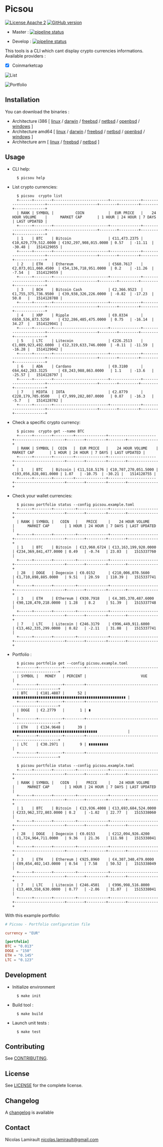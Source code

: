 # Picsou

[![License Apache 2][badge-license]](LICENSE)
[![GitHub version](https://badge.fury.io/gh/nlamirault%2Fpicsou.svg)](https://badge.fury.io/gh/nlamirault%2Fpicsou)

* Master : [![pipeline status](https://gitlab.com/nicolas-lamirault/picsou/badges/master/pipeline.svg)](https://gitlab.com/nicolas-lamirault/picsou/commits/master)

* Develop : [![pipeline status](https://gitlab.com/nicolas-lamirault/picsou/badges/develop/pipeline.svg)](https://gitlab.com/nicolas-lamirault/picsou/commits/develop)


This tools is a CLI which cant display crypto currencies informations.
Available providers :

* [x] Coinmarketcap

![List](assets/images/picsou-list-0.2.0.png)

![Portfolio](assets/images/picsou-portfolio-0.2.0.png)


## Installation

You can download the binaries :

* Architecture i386 [ [linux](https://bintray.com/artifact/download/nlamirault/oss/picsou-0.3.0_linux_386) / [darwin](https://bintray.com/artifact/download/nlamirault/oss/picsou-0.3.0_darwin_386) / [freebsd](https://bintray.com/artifact/download/nlamirault/oss/picsou-0.3.0_freebsd_386) / [netbsd](https://bintray.com/artifact/download/nlamirault/oss/picsou-0.3.0_netbsd_386) / [openbsd](https://bintray.com/artifact/download/nlamirault/oss/picsou-0.3.0_openbsd_386) / [windows](https://bintray.com/artifact/download/nlamirault/oss/picsou-0.3.0_windows_386.exe) ]
* Architecture amd64 [ [linux](https://bintray.com/artifact/download/nlamirault/oss/picsou-0.3.0_linux_amd64) / [darwin](https://bintray.com/artifact/download/nlamirault/oss/picsou-0.3.0_darwin_amd64) / [freebsd](https://bintray.com/artifact/download/nlamirault/oss/picsou-0.3.0_freebsd_amd64) / [netbsd](https://bintray.com/artifact/download/nlamirault/oss/picsou-0.3.0_netbsd_amd64) / [openbsd](https://bintray.com/artifact/download/nlamirault/oss/picsou-0.3.0_openbsd_amd64) / [windows](https://bintray.com/artifact/download/nlamirault/oss/picsou-0.3.0_windows_amd64.exe) ]
* Architecture arm [ [linux](https://bintray.com/artifact/download/nlamirault/oss/picsou-0.3.0_linux_arm) / [freebsd](https://bintray.com/artifact/download/nlamirault/oss/picsou-0.3.0_freebsd_arm) / [netbsd](https://bintray.com/artifact/download/nlamirault/oss/picsou-0.3.0_netbsd_arm) ]


## Usage

* CLI help:

        $ picsou help

* List crypto currencies:

        $ picsou  crypto list
        +------+--------+-------------------------+--------------+----------------------+-----------------------+--------+---------+--------+--------------+
        | RANK | SYMBOL |          COIN           |  EUR PRICE   |    24 HOUR VOLUME    |      MARKET CAP       | 1 HOUR | 24 HOUR | 7 DAYS | LAST UPDATED |
        +------+--------+-------------------------+--------------+----------------------+-----------------------+--------+---------+--------+--------------+
        | 1    | BTC    | Bitcoin                 | €11,473.2375 | €10,629,779,512.0000 | €192,297,908,015.0000 | 0.57   | -11.11  | -30.48 |   1514129055 |
        +------+--------+-------------------------+--------------+----------------------+-----------------------+--------+---------+--------+--------------+
        | 2    | ETH    | Ethereum                | €560.7617    | €2,073,011,060.4500  | €54,136,718,951.0000  | 0.2    | -11.26  | -7.54  |   1514129059 |
        +------+--------+-------------------------+--------------+----------------------+-----------------------+--------+---------+--------+--------------+
        | 3    | BCH    | Bitcoin Cash            | €2,366.9523  | €1,755,375,736.9500  | €39,938,326,226.0000  | -0.82  | -17.23  | 50.8   |   1514128788 |
        +------+--------+-------------------------+--------------+----------------------+-----------------------+--------+---------+--------+--------------+
        | 4    | XRP    | Ripple                  | €0.8334      | €650,536,873.5250    | €32,286,485,475.0000  | 0.75   | -16.14  | 34.27  |   1514129041 |
        +------+--------+-------------------------+--------------+----------------------+-----------------------+--------+---------+--------+--------------+
        | 5    | LTC    | Litecoin                | €226.2513    | €1,009,923,492.6000  | €12,319,633,746.0000  | -0.11  | -11.59  | -16.28 |   1514129042 |
        +------+--------+-------------------------+--------------+----------------------+-----------------------+--------+---------+--------+--------------+
        | 6    | ADA    | Cardano                 | €0.3180      | €64,642,203.3125     | €8,243,988,863.0000   | 1.1    | -13.6   | -25.57 |   1514128797 |
        +------+--------+-------------------------+--------------+----------------------+-----------------------+--------+---------+--------+--------------+
        | 7    | MIOTA  | IOTA                    | €2.8779      | €228,179,705.0500    | €7,999,282,807.0000   | 0.87   | -16.3   | -5.7   |   1514128782 |
        +------+--------+-------------------------+--------------+----------------------+-----------------------+--------+---------+--------+--------------+


* Check a specific crypto currency:

        $ picsou  crypto get --name BTC
        +------+--------+---------+--------------+----------------------+-----------------------+--------+---------+--------+--------------+
        | RANK | SYMBOL |  COIN   |  EUR PRICE   |    24 HOUR VOLUME    |      MARKET CAP       | 1 HOUR | 24 HOUR | 7 DAYS | LAST UPDATED |
        +------+--------+---------+--------------+----------------------+-----------------------+--------+---------+--------+--------------+
        | 1    | BTC    | Bitcoin | €11,518.5176 | €10,707,270,051.5000 | €193,056,828,081.0000 | 1.07   | -10.75  | -30.21 |   1514128755 |
        +------+--------+---------+--------------+----------------------+-----------------------+--------+---------+--------+--------------+

* Check your wallet currencies:

        $ picsou portfolio status --config picsou.example.toml
        +------+--------+----------+--------------+----------------------+-----------------------+--------+---------+--------+--------------+
        | RANK | SYMBOL |   COIN   |    PRICE     |    24 HOUR VOLUME    |      MARKET CAP       | 1 HOUR | 24 HOUR | 7 DAYS | LAST UPDATED |
        +------+--------+----------+--------------+----------------------+-----------------------+--------+---------+--------+--------------+
        | 1    | BTC    | Bitcoin  | €13,960.6724 | €13,163,199,920.0000 | €234,369,841,477.0000 | 0.49   | -0.74   | 23.03  |   1515337760 |
        +------+--------+----------+--------------+----------------------+-----------------------+--------+---------+--------+--------------+
        | 28   | DOGE   | Dogecoin | €0.0152      | €210,006,070.5600    | €1,710,898,885.0000   | 9.51   | 20.59   | 110.39 |   1515337741 |
        +------+--------+----------+--------------+----------------------+-----------------------+--------+---------+--------+--------------+
        | 3    | ETH    | Ethereum | €930.7918    | €4,305,370,487.6000  | €90,128,470,218.0000  | 1.28   | 8.2     | 51.39  |   1515337748 |
        +------+--------+----------+--------------+----------------------+-----------------------+--------+---------+--------+--------------+
        | 7    | LTC    | Litecoin | €246.3179    | €996,449,911.6000    | €13,462,335,299.0000  | 0.82   | -2.11   | 31.08  |   1515337741 |
        +------+--------+----------+--------------+----------------------+-----------------------+--------+---------+--------+--------------+

* Portfolio :

        $ picsou portfolio get --config picsou.example.toml
        +--------+-----------+---------+------------------------------------------------------+
        | SYMBOL |   MONEY   | PERCENT |                         VUE                          |
        +--------+-----------+---------+------------------------------------------------------+
        | BTC    | €181.4887 |      52 | ∎∎∎∎∎∎∎∎∎∎∎∎∎∎∎∎∎∎∎∎∎∎∎∎∎∎∎∎∎∎∎∎∎∎∎∎∎∎∎∎∎∎∎∎∎∎∎∎∎∎∎∎ |
        +--------+-----------+---------+------------------------------------------------------+
        | DOGE   | €2.2779   |       1 | ∎                                                    |
        +--------+-----------+---------+------------------------------------------------------+
        | ETH    | €134.9648 |      39 | ∎∎∎∎∎∎∎∎∎∎∎∎∎∎∎∎∎∎∎∎∎∎∎∎∎∎∎∎∎∎∎∎∎∎∎∎∎∎∎              |
        +--------+-----------+---------+------------------------------------------------------+
        | LTC    | €30.2971  |       9 | ∎∎∎∎∎∎∎∎∎                                            |
        +--------+-----------+---------+------------------------------------------------------+

        $ picsou portfolio status --config picsou.example.toml
        +------+--------+----------+--------------+----------------------+-----------------------+--------+---------+--------+--------------+
        | RANK | SYMBOL |   COIN   |    PRICE     |    24 HOUR VOLUME    |      MARKET CAP       | 1 HOUR | 24 HOUR | 7 DAYS | LAST UPDATED |
        +------+--------+----------+--------------+----------------------+-----------------------+--------+---------+--------+--------------+
        | 1    | BTC    | Bitcoin  | €13,936.4008 | €13,693,684,524.0000 | €233,962,372,803.0000 | 0.2    | -1.02   | 22.77  |   1515338060 |
        +------+--------+----------+--------------+----------------------+-----------------------+--------+---------+--------+--------------+
        | 28   | DOGE   | Dogecoin | €0.0153      | €212,094,926.4200    | €1,724,964,711.0000   | 9.36   | 21.36   | 111.98 |   1515338041 |
        +------+--------+----------+--------------+----------------------+-----------------------+--------+---------+--------+--------------+
        | 3    | ETH    | Ethereum | €925.8960    | €4,307,340,479.0000  | €89,654,402,143.0000  | 0.54   | 7.58    | 50.52  |   1515338049 |
        +------+--------+----------+--------------+----------------------+-----------------------+--------+---------+--------+--------------+
        | 7    | LTC    | Litecoin | €246.4501    | €996,998,516.8000    | €13,469,558,630.0000  | 0.77   | -2.06   | 31.07  |   1515338041 |
        +------+--------+----------+--------------+----------------------+-----------------------+--------+---------+--------+--------------+

With this example portfolio:

```toml
# Picsou - Portfolio configuration file

currency = "EUR"

[portfolio]
BTC = "0.013"
DOGE = "150"
ETH = "0.145"
LTC = "0.123"
```




## Development

* Initialize environment

        $ make init

* Build tool :

        $ make build

* Launch unit tests :

        $ make test

## Contributing

See [CONTRIBUTING](CONTRIBUTING.md).


## License

See [LICENSE](LICENSE) for the complete license.


## Changelog

A [changelog](ChangeLog.md) is available


## Contact

Nicolas Lamirault <nicolas.lamirault@gmail.com>

[badge-license]: https://img.shields.io/badge/license-Apache2-green.svg?style=flat
